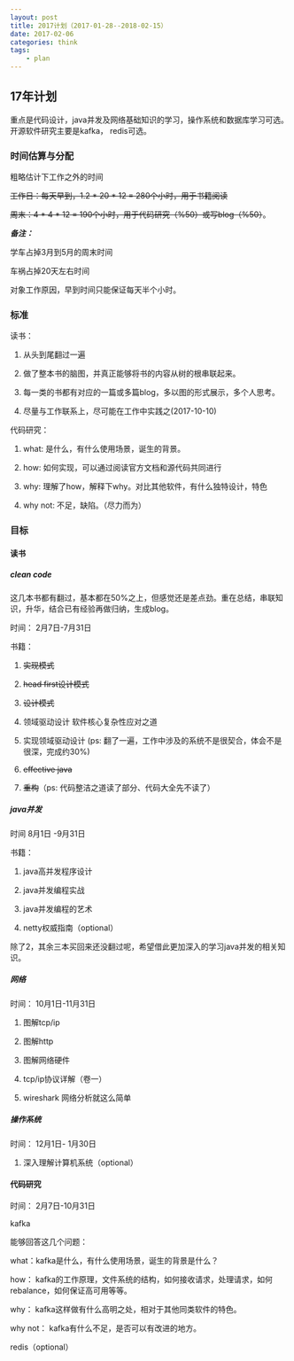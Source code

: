 ```yaml
---
layout: post
title: 2017计划（2017-01-28--2018-02-15）
date: 2017-02-06
categories: think
tags:
    - plan
---
```


## 17年计划

重点是代码设计，java并发及网络基础知识的学习，操作系统和数据库学习可选。开源软件研究主要是kafka， redis可选。

### 时间估算与分配

粗略估计下工作之外的时间

~~工作日：每天早到，1.2 * 20 * 12 = 280个小时，用于书籍阅读~~

~~周末：4 * 4 * 12 = 190个小时，用于代码研究（%50）或写blog（%50）~~。

***备注：***

学车占掉3月到5月的周末时间

车祸占掉20天左右时间

对象工作原因，早到时间只能保证每天半个小时。

<!-- more -->

### 标准

读书：

1. 从头到尾翻过一遍

2. 做了整本书的脑图，并真正能够将书的内容从树的根串联起来。

3. 每一类的书都有对应的一篇或多篇blog，多以图的形式展示，多个人思考。

4. 尽量与工作联系上，尽可能在工作中实践之(2017-10-10)

代码研究：

1. what: 是什么，有什么使用场景，诞生的背景。

2. how: 如何实现，可以通过阅读官方文档和源代码共同进行

3. why: 理解了how，解释下why。对比其他软件，有什么独特设计，特色

4. why not: 不足，缺陷。（尽力而为）

### 目标

#### 读书

##### clean code

这几本书都有翻过，基本都在50%之上，但感觉还是差点劲。重在总结，串联知识，升华，结合已有经验再做归纳，生成blog。

时间： 2月7日-7月31日

书籍：

1. ~~实现模式~~

2. ~~head first设计模式~~

3. ~~设计模式~~

4. 领域驱动设计 软件核心复杂性应对之道

5. 实现领域驱动设计 (ps: 翻了一遍，工作中涉及的系统不是很契合，体会不是很深，完成约30%)

6. ~~effective java~~

7. ~~重构~~（ps: 代码整洁之道读了部分、代码大全先不读了）

##### java并发

时间 8月1日 -9月31日

书籍：

1. java高并发程序设计

2. java并发编程实战

3. java并发编程的艺术

4. netty权威指南（optional）

除了2，其余三本买回来还没翻过呢，希望借此更加深入的学习java并发的相关知识。

##### 网络

时间： 10月1日-11月31日

1. 图解tcp/ip

2. 图解http

3. 图解网络硬件

4. tcp/ip协议详解（卷一）

5. wireshark 网络分析就这么简单

##### 操作系统

时间： 12月1日- 1月30日

1. 深入理解计算机系统（optional）

#### 代码研究

时间： 2月7日-10月31日

kafka

能够回答这几个问题：

what：kafka是什么，有什么使用场景，诞生的背景是什么？

how： kafka的工作原理，文件系统的结构，如何接收请求，处理请求，如何rebalance，如何保证高可用等等。

why： kafka这样做有什么高明之处，相对于其他同类软件的特色。

why not： kafka有什么不足，是否可以有改进的地方。

redis（optional）
